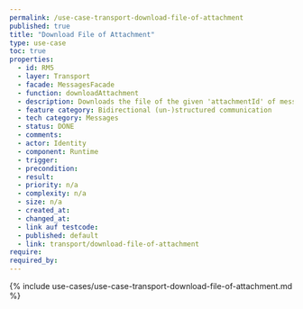 ```yaml
---
permalink: /use-case-transport-download-file-of-attachment
published: true
title: "Download File of Attachment"
type: use-case
toc: true
properties:
  - id: RM5
  - layer: Transport
  - facade: MessagesFacade
  - function: downloadAttachment
  - description: Downloads the file of the given 'attachmentId' of message with 'messageId'.
  - feature category: Bidirectional (un-)structured communication
  - tech category: Messages
  - status: DONE
  - comments:
  - actor: Identity
  - component: Runtime
  - trigger:
  - precondition:
  - result:
  - priority: n/a
  - complexity: n/a
  - size: n/a
  - created_at:
  - changed_at:
  - link auf testcode:
  - published: default
  - link: transport/download-file-of-attachment
require:
required_by:
---
```


{% include use-cases/use-case-transport-download-file-of-attachment.md %}
